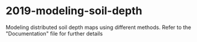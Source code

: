 # 2019-modeling-soil-depth
Modeling distributed soil depth maps using different methods. Refer to the "Documentation" file for further details

